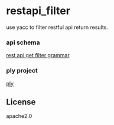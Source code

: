 # restapi_filter
use yacc to filter restful api return results.

### api schema
[rest api get filter grammar](https://developer.sas.com/reference/filtering/)

### ply project
[ply](https://github.com/dabeaz/ply)

## License
apache2.0

